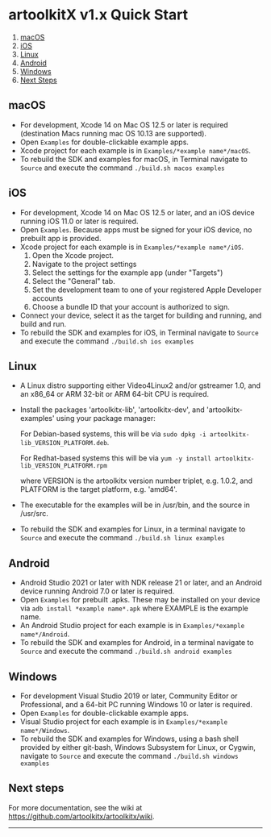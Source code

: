 # artoolkitX v1.x Quick Start
1. [macOS](#macos)
2. [iOS](#ios)
3. [Linux](#linux)
4. [Android](#android)
5. [Windows](#windows)
6. [Next Steps](#next-steps)

## macOS
* For development, Xcode 14 on Mac OS 12.5 or later is required (destination Macs running mac OS 10.13 are supported).
* Open `Examples` for double-clickable example apps.
* Xcode project for each example is in `Examples/*example name*/macOS`.
* To rebuild the SDK and examples for macOS, in Terminal navigate to `Source` and execute the command `./build.sh macos examples`

## iOS 
* For development, Xcode 14 on Mac OS 12.5 or later, and an iOS device running iOS 11.0 or later is required.
* Open `Examples`. Because apps must be signed for your iOS device, no prebuilt app is provided.
* Xcode project for each example is in `Examples/*example name*/iOS`.
    1. Open the Xcode project.
    2. Navigate to the project settings
    3. Select the settings for the example app (under "Targets")
    4. Select the "General" tab.
    5. Set the development team to one of your registered Apple Developer accounts
    6. Choose a bundle ID that your account is authorized to sign. 
* Connect your device, select it as the target for building and running, and build and run.
* To rebuild the SDK and examples for iOS, in Terminal navigate to `Source` and execute the command `./build.sh ios examples`

## Linux
* A Linux distro supporting either Video4Linux2 and/or gstreamer 1.0, and an x86_64 or ARM 32-bit or ARM 64-bit CPU is required.
* Install the packages 'artoolkitx-lib', 'artoolkitx-dev', and 'artoolkitx-examples' using your package manager:
    
    For Debian-based systems, this will be via `sudo dpkg -i artoolkitx-lib_VERSION_PLATFORM.deb`.
    
    For Redhat-based systems this will be via `yum -y install artoolkitx-lib_VERSION_PLATFORM.rpm`
    
    where VERSION is the artoolkitx version number triplet, e.g. 1.0.2, and PLATFORM is the target platform, e.g. 'amd64'.
* The executable for the examples will be in /usr/bin, and the source in /usr/src.
* To rebuild the SDK and examples for Linux, in a terminal navigate to `Source` and execute the command `./build.sh linux examples`

## Android
* Android Studio 2021 or later with NDK release 21 or later, and an Android device running Android 7.0 or later is required.
* Open `Examples` for prebuilt .apks. These may be installed on your device via `adb install *example name*.apk` where EXAMPLE is the example name.
* An Android Studio project for each example is in `Examples/*example name*/Android`.
* To rebuild the SDK and examples for Android, in a terminal navigate to `Source` and execute the command `./build.sh android examples`

## Windows
* For development Visual Studio 2019 or later, Community Editor or Professional, and a 64-bit PC running Windows 10 or later is required.
* Open `Examples` for double-clickable example apps.
* Visual Studio project for each example is in `Examples/*example name*/Windows`. 
* To rebuild the SDK and examples for Windows, using a bash shell provided by either git-bash, Windows Subsystem for Linux, or Cygwin, navigate to `Source` and execute the command `./build.sh windows examples`

## Next steps

For more documentation, see the wiki at <https://github.com/artoolkitx/artoolkitx/wiki>.

----

